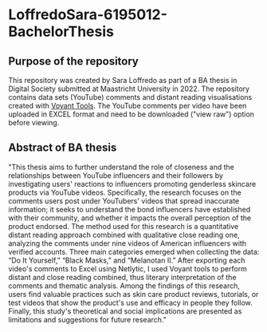 # LoffredoSara-6195012-BachelorThesis

## Purpose of the repository

This repository was created by Sara Loffredo as part of a BA thesis in Digital Society submitted at Maastricht University in 2022. The repository contains data sets (YouTube) comments and distant reading visualisations created with <a href="https://voyant-tools.org/">Voyant Tools</a>. The YouTube comments per video have been uploaded in EXCEL format and need to be downloaded ("view raw") option before viewing.

## Abstract of BA thesis

"This thesis aims to further understand the role of closeness and the relationships between YouTube influencers and their followers by investigating users' reactions to influencers promoting genderless skincare products via YouTube videos. Specifically, the research focuses on the comments users post under YouTubers' videos that spread inaccurate information; it seeks to understand the bond influencers have established with their community, and whether it impacts the overall perception of the product endorsed. The method used for this research is a quantitative distant reading approach combined with qualitative close reading one, analyzing the comments under nine videos of American influencers with verified accounts. Three main categories emerged when collecting the data: “Do It Yourself,” “Black Masks,” and “Melanotan II.” After exporting each video's comments to Excel using Netlytic, I used Voyant tools to perform distant and close reading combined, thus literary interpretation of the comments and thematic analysis. Among the findings of this research, users find valuable practices such as skin care product reviews, tutorials, or test videos that show the product's use and efficacy in people they follow. Finally, this study's theoretical and social implications are presented as limitations and suggestions for future research." 
